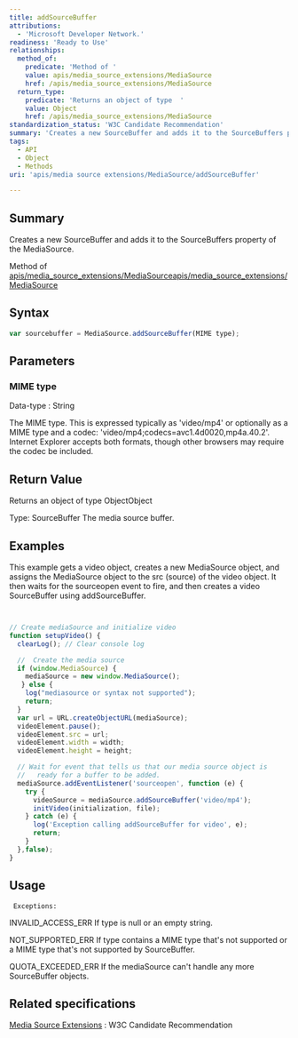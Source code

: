 ```yaml
---
title: addSourceBuffer
attributions:
  - 'Microsoft Developer Network.'
readiness: 'Ready to Use'
relationships:
  method_of:
    predicate: 'Method of '
    value: apis/media_source_extensions/MediaSource
    href: /apis/media_source_extensions/MediaSource
  return_type:
    predicate: 'Returns an object of type  '
    value: Object
    href: /apis/media_source_extensions/MediaSource
standardization_status: 'W3C Candidate Recommendation'
summary: 'Creates a new SourceBuffer and adds it to the SourceBuffers property of the MediaSource.'
tags:
  - API
  - Object
  - Methods
uri: 'apis/media source extensions/MediaSource/addSourceBuffer'

---
```

## <span>Summary</span>

Creates a new SourceBuffer and adds it to the SourceBuffers property of the MediaSource.

Method of [apis/media\_source\_extensions/MediaSource](/apis/media_source_extensions/MediaSource)[apis/media\_source\_extensions/MediaSource](/apis/media_source_extensions/MediaSource)

## <span>Syntax</span>

``` js
var sourcebuffer = MediaSource.addSourceBuffer(MIME type);
```

## <span>Parameters</span>

### <span>MIME type</span>

 Data-type
:   String

 The MIME type. This is expressed typically as 'video/mp4' or optionally as a MIME type and a codec: 'video/mp4;codecs=avc1.4d0020,mp4a.40.2'. Internet Explorer accepts both formats, though other browsers may require the codec be included.

## <span>Return Value</span>

Returns an object of type ObjectObject

Type: SourceBuffer The media source buffer.

## <span>Examples</span>

This example gets a video object, creates a new MediaSource object, and assigns the MediaSource object to the src (source) of the video object. It then waits for the sourceopen event to fire, and then creates a video SourceBuffer using addSourceBuffer.

``` js


// Create mediaSource and initialize video
function setupVideo() {
  clearLog(); // Clear console log

  //  Create the media source
  if (window.MediaSource) {
    mediaSource = new window.MediaSource();
   } else {
    log("mediasource or syntax not supported");
    return;
  }
  var url = URL.createObjectURL(mediaSource);
  videoElement.pause();
  videoElement.src = url;
  videoElement.width = width;
  videoElement.height = height;

  // Wait for event that tells us that our media source object is
  //   ready for a buffer to be added.
  mediaSource.addEventListener('sourceopen', function (e) {
    try {
      videoSource = mediaSource.addSourceBuffer('video/mp4');
      initVideo(initialization, file);
    } catch (e) {
      log('Exception calling addSourceBuffer for video', e);
      return;
    }
  },false);
}
```

</pre>

## <span>Usage</span>

     Exceptions:

INVALID\_ACCESS\_ERR If type is null or an empty string.

NOT\_SUPPORTED\_ERR If type contains a MIME type that's not supported or a MIME type that's not supported by SourceBuffer.

QUOTA\_EXCEEDED\_ERR If the mediaSource can't handle any more SourceBuffer objects.

## <span>Related specifications</span>

[Media Source Extensions](http://www.w3.org/TR/media-source/)
:   W3C Candidate Recommendation

